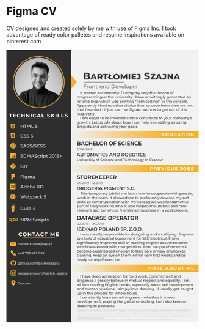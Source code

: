 # Figma CV

CV designed and created solely by me with use of Figma Inc.
I took advantage of ready color palletes and resume inspirations 
available on pinterest.com

![Screenshot of CV created in Figma](figma_cv.png)
